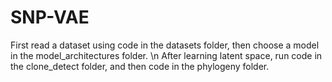 # SNP-VAE

First read a dataset using code in the datasets folder, then choose a model in the model_architectures folder. \n
After learning latent space, run code in the clone_detect folder, and then code in the phylogeny folder.
